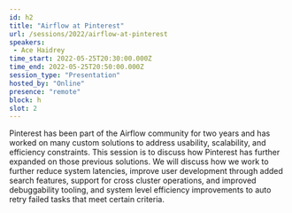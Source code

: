 ```yaml
---
id: h2
title: "Airflow at Pinterest"
url: /sessions/2022/airflow-at-pinterest
speakers:
 - Ace Haidrey
time_start: 2022-05-25T20:30:00.000Z
time_end: 2022-05-25T20:50:00.000Z
session_type: "Presentation"
hosted_by: "Online"
presence: "remote"
block: h
slot: 2
---
```


Pinterest has been part of the Airflow community for two years and has worked on many custom solutions to address usability, scalability, and efficiency constraints. This session is to discuss how Pinterest has further expanded on those previous solutions. We will discuss how we work to further reduce system latencies, improve user development through added search features, support for cross cluster operations, and improved debuggability tooling, and system level efficiency improvements to auto retry failed tasks that meet certain criteria.